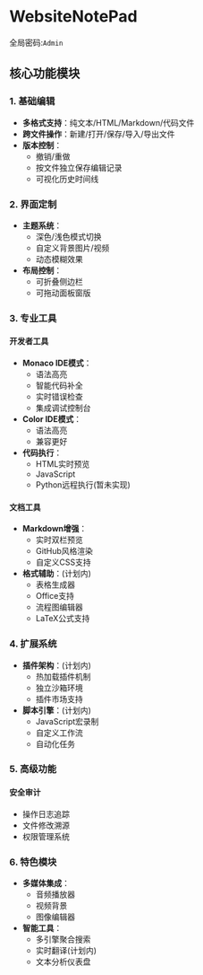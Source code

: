 # WebsiteNotePad
全局密码:`Admin`

## 核心功能模块

### 1. 基础编辑
- **多格式支持**：纯文本/HTML/Markdown/代码文件
- **跨文件操作**：新建/打开/保存/导入/导出文件
- **版本控制**：
  - 撤销/重做
  - 按文件独立保存编辑记录
  - 可视化历史时间线

### 2. 界面定制
- **主题系统**：
  - 深色/浅色模式切换
  - 自定义背景图片/视频
  - 动态模糊效果
- **布局控制**：
  - 可折叠侧边栏
  - 可拖动面板窗版

### 3. 专业工具
#### 开发者工具
- **Monaco IDE模式**：
  - 语法高亮
  - 智能代码补全
  - 实时错误检查
  - 集成调试控制台
- **Color IDE模式**：
  - 语法高亮
  - 兼容更好
- **代码执行**：
  - HTML实时预览
  - JavaScript
  - Python远程执行(暂未实现)

#### 文档工具
- **Markdown增强**：
  - 实时双栏预览
  - GitHub风格渲染
  - 自定义CSS支持
- **格式辅助**：(计划内)
  - 表格生成器
  - Office支持
  - 流程图编辑器
  - LaTeX公式支持

### 4. 扩展系统
- **插件架构**：(计划内)
  - 热加载插件机制
  - 独立沙箱环境
  - 插件市场支持
- **脚本引擎**：(计划内)
  - JavaScript宏录制
  - 自定义工作流
  - 自动化任务

### 5. 高级功能
#### 安全审计
- 操作日志追踪
- 文件修改溯源
- 权限管理系统


### 6. 特色模块
- **多媒体集成**：
  - 音频播放器
  - 视频背景
  - 图像编辑器
- **智能工具**：
  - 多引擎聚合搜索
  - 实时翻译(计划内)
  - 文本分析仪表盘

